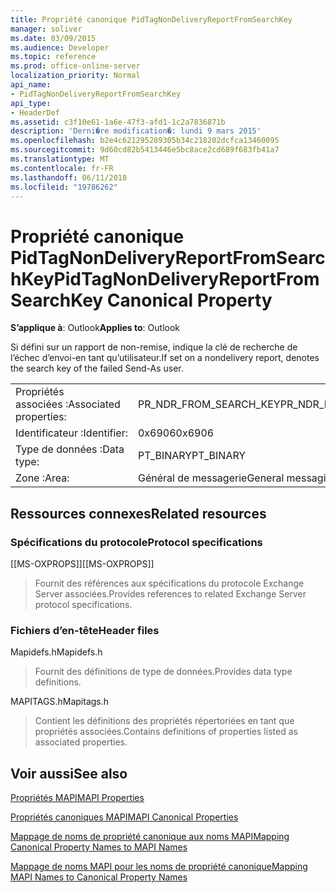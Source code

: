 ```yaml
---
title: Propriété canonique PidTagNonDeliveryReportFromSearchKey
manager: soliver
ms.date: 03/09/2015
ms.audience: Developer
ms.topic: reference
ms.prod: office-online-server
localization_priority: Normal
api_name:
- PidTagNonDeliveryReportFromSearchKey
api_type:
- HeaderDef
ms.assetid: c3f10e61-1a6e-47f3-afd1-1c2a7836871b
description: 'Derni�re modification�: lundi 9 mars 2015'
ms.openlocfilehash: b2e4c621295289305b34c218202dcfca13460095
ms.sourcegitcommit: 9d60cd82b5413446e5bc8ace2cd689f683fb41a7
ms.translationtype: MT
ms.contentlocale: fr-FR
ms.lasthandoff: 06/11/2018
ms.locfileid: "19786262"
---
```

# <a name="pidtagnondeliveryreportfromsearchkey-canonical-property"></a><span data-ttu-id="05688-103">Propriété canonique PidTagNonDeliveryReportFromSearchKey</span><span class="sxs-lookup"><span data-stu-id="05688-103">PidTagNonDeliveryReportFromSearchKey Canonical Property</span></span>

  
  
<span data-ttu-id="05688-104">**S’applique à**: Outlook</span><span class="sxs-lookup"><span data-stu-id="05688-104">**Applies to**: Outlook</span></span> 
  
<span data-ttu-id="05688-105">Si défini sur un rapport de non-remise, indique la clé de recherche de l’échec d’envoi-en tant qu’utilisateur.</span><span class="sxs-lookup"><span data-stu-id="05688-105">If set on a nondelivery report, denotes the search key of the failed Send-As user.</span></span>
  
|||
|:-----|:-----|
|<span data-ttu-id="05688-106">Propriétés associées :</span><span class="sxs-lookup"><span data-stu-id="05688-106">Associated properties:</span></span>  <br/> |<span data-ttu-id="05688-107">PR_NDR_FROM_SEARCH_KEY</span><span class="sxs-lookup"><span data-stu-id="05688-107">PR_NDR_FROM_SEARCH_KEY</span></span>  <br/> |
|<span data-ttu-id="05688-108">Identificateur :</span><span class="sxs-lookup"><span data-stu-id="05688-108">Identifier:</span></span>  <br/> |<span data-ttu-id="05688-109">0x6906</span><span class="sxs-lookup"><span data-stu-id="05688-109">0x6906</span></span>  <br/> |
|<span data-ttu-id="05688-110">Type de données :</span><span class="sxs-lookup"><span data-stu-id="05688-110">Data type:</span></span>  <br/> |<span data-ttu-id="05688-111">PT_BINARY</span><span class="sxs-lookup"><span data-stu-id="05688-111">PT_BINARY</span></span>  <br/> |
|<span data-ttu-id="05688-112">Zone :</span><span class="sxs-lookup"><span data-stu-id="05688-112">Area:</span></span>  <br/> |<span data-ttu-id="05688-113">Général de messagerie</span><span class="sxs-lookup"><span data-stu-id="05688-113">General messaging</span></span>  <br/> |
   
## <a name="related-resources"></a><span data-ttu-id="05688-114">Ressources connexes</span><span class="sxs-lookup"><span data-stu-id="05688-114">Related resources</span></span>

### <a name="protocol-specifications"></a><span data-ttu-id="05688-115">Spécifications du protocole</span><span class="sxs-lookup"><span data-stu-id="05688-115">Protocol specifications</span></span>

<span data-ttu-id="05688-116">[[MS-OXPROPS]]</span><span class="sxs-lookup"><span data-stu-id="05688-116">[[MS-OXPROPS]]</span></span> 
  
> <span data-ttu-id="05688-117">Fournit des références aux spécifications du protocole Exchange Server associées.</span><span class="sxs-lookup"><span data-stu-id="05688-117">Provides references to related Exchange Server protocol specifications.</span></span>
    
### <a name="header-files"></a><span data-ttu-id="05688-118">Fichiers d’en-tête</span><span class="sxs-lookup"><span data-stu-id="05688-118">Header files</span></span>

<span data-ttu-id="05688-119">Mapidefs.h</span><span class="sxs-lookup"><span data-stu-id="05688-119">Mapidefs.h</span></span>
  
> <span data-ttu-id="05688-120">Fournit des définitions de type de données.</span><span class="sxs-lookup"><span data-stu-id="05688-120">Provides data type definitions.</span></span>
    
<span data-ttu-id="05688-121">MAPITAGS.h</span><span class="sxs-lookup"><span data-stu-id="05688-121">Mapitags.h</span></span>
  
> <span data-ttu-id="05688-122">Contient les définitions des propriétés répertoriées en tant que propriétés associées.</span><span class="sxs-lookup"><span data-stu-id="05688-122">Contains definitions of properties listed as associated properties.</span></span>
    
## <a name="see-also"></a><span data-ttu-id="05688-123">Voir aussi</span><span class="sxs-lookup"><span data-stu-id="05688-123">See also</span></span>



[<span data-ttu-id="05688-124">Propriétés MAPI</span><span class="sxs-lookup"><span data-stu-id="05688-124">MAPI Properties</span></span>](mapi-properties.md)
  
[<span data-ttu-id="05688-125">Propriétés canoniques MAPI</span><span class="sxs-lookup"><span data-stu-id="05688-125">MAPI Canonical Properties</span></span>](mapi-canonical-properties.md)
  
[<span data-ttu-id="05688-126">Mappage de noms de propriété canonique aux noms MAPI</span><span class="sxs-lookup"><span data-stu-id="05688-126">Mapping Canonical Property Names to MAPI Names</span></span>](mapping-canonical-property-names-to-mapi-names.md)
  
[<span data-ttu-id="05688-127">Mappage de noms MAPI pour les noms de propriété canonique</span><span class="sxs-lookup"><span data-stu-id="05688-127">Mapping MAPI Names to Canonical Property Names</span></span>](mapping-mapi-names-to-canonical-property-names.md)

